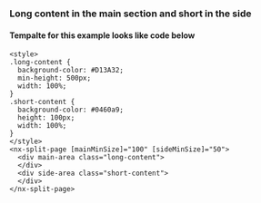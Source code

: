 ### Long content in the main section and short in the side

#### Tempalte for this example looks like code below

```
<style>
.long-content {
  background-color: #D13A32;
  min-height: 500px;
  width: 100%;
}
.short-content {
  background-color: #0460a9;
  height: 100px;
  width: 100%;
}
</style>
<nx-split-page [mainMinSize]="100" [sideMinSize]="50">
  <div main-area class="long-content">
  </div>
  <div side-area class="short-content">
  </div>
</nx-split-page>

```
